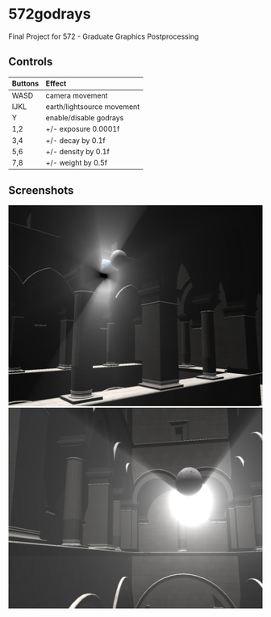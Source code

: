 # 572godrays
Final Project for 572 - Graduate Graphics Postprocessing

## Controls
| Buttons | Effect |
|---|:---|
| WASD | camera movement|
| IJKL | earth/lightsource movement |
| Y | enable/disable godrays |
| 1,2 | +/- exposure 0.0001f |
| 3,4 | +/- decay by 0.1f |
| 5,6 | +/- density by 0.1f |
| 7,8 | +/- weight by 0.5f |

## Screenshots
![Behind a Pillar](https://github.com/DeLucaJ/572godrays/blob/master/screenshots/godrays1.png "Behind a Pillar")
![Partial Lunar Eclipse](https://github.com/DeLucaJ/572godrays/blob/master/screenshots/godrays2.png "Partial Lunar Eclipse")
